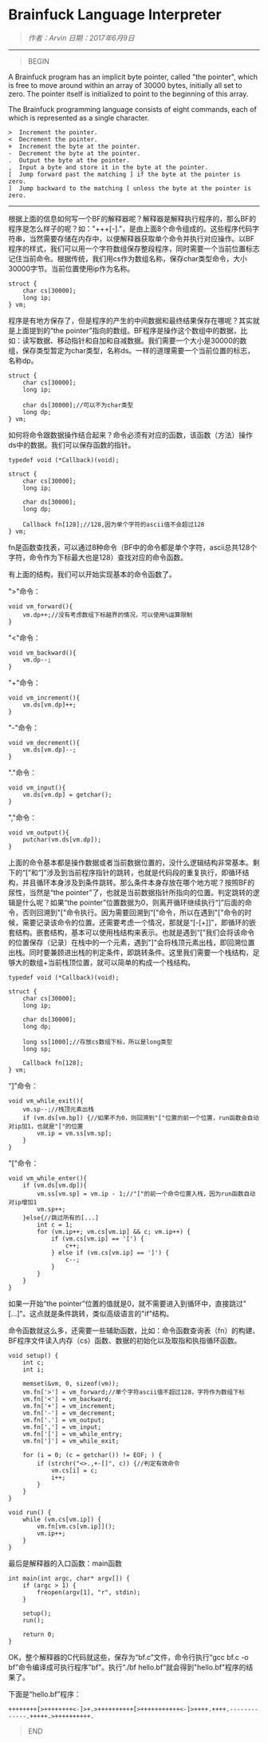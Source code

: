 
# Brainfuck Language Interpreter

> *作者：Arvin 日期：2017年6月9日*

----------------------------------------

>BEGIN

A Brainfuck program has an implicit byte pointer, called "the pointer", which is free to move around within an array of 30000 bytes, initially all set to zero. The pointer itself is initialized to point to the beginning of this array.

The Brainfuck programming language consists of eight commands, each of which is represented as a single character.

    >  Increment the pointer.
    <  Decrement the pointer.
    +  Increment the byte at the pointer.
    -  Decrement the byte at the pointer.
    .  Output the byte at the pointer.
    ,  Input a byte and store it in the byte at the pointer.
    [  Jump forward past the matching ] if the byte at the pointer is zero.
    ]  Jump backward to the matching [ unless the byte at the pointer is zero.

-------------------------------------------

根据上面的信息如何写一个BF的解释器呢？解释器是解释执行程序的，那么BF的程序是怎么样子的呢？如："+++[-]."，是由上面8个命令组成的。这些程序代码字符串，当然需要存储在内存中，以便解释器获取单个命令并执行对应操作。以BF程序的样式，我们可以用一个字符数组保存整段程序，同时需要一个当前位置标志记住当前命令。根据传统，我们用cs作为数组名称，保存char类型命令，大小30000字节。当前位置使用ip作为名称。

    struct {
        char cs[30000];
        long ip;
    } vm;

程序是有地方保存了，但是程序的产生的中间数据和最终结果保存在哪呢？其实就是上面提到的“the pointer”指向的数组。BF程序是操作这个数组中的数据，比如：读写数据、移动指针和自加和自减数据。我们需要一个大小是30000的数组，保存类型暂定为char类型，名称ds。一样的道理需要一个当前位置的标志，名称dp。

    struct {
        char cs[30000];
        long ip;
        
        char ds[30000];//可以不为char类型
        long dp;
    } vm;

如何将命令跟数据操作结合起来？命令必须有对应的函数，该函数（方法）操作ds中的数据。我们可以保存函数的指针。

    typedef void (*Callback)(void);
    
    struct {
        char cs[30000];
        long ip;
        
        char ds[30000];
        long dp;

        Callback fn[128];//128,因为单个字符的ascii值不会超过128
    } vm;

fn是函数查找表，可以通过8种命令（BF中的命令都是单个字符，ascii总共128个字符，命令作为下标最大也是128）查找对应的命令函数。

有上面的结构，我们可以开始实现基本的命令函数了。

">"命令：

    void vm_forward(){
        vm.dp++;//没有考虑数组下标越界的情况，可以使用%运算限制
    }

"<"命令：

    void vm_backward(){
        vm.dp--;
    }

"+"命令：

    void vm_increment(){
        vm.ds[vm.dp]++;
    }

"-"命令：

    void vm_decrement(){
        vm.ds[vm.dp]--;
    }

"."命令：

    void vm_input(){
        vm.ds[vm.dp] = getchar();
    }

","命令：

    void vm_output(){
        putchar(vm.ds[vm.dp]);
    }

上面的命令基本都是操作数据或者当前数据位置的，没什么逻辑结构非常基本。剩下的“[”和“]”涉及到当前程序指针的跳转，也就是代码段的重复执行，即循环结构，并且循环本身涉及到条件跳转。那么条件本身存放在哪个地方呢？按照BF的尿性，当然是“the pointer”了，也就是当前数据指针所指向的位置。判定跳转的逻辑是什么呢？如果“the pointer”位置数据为0，则离开循环继续执行“]”后面的命令，否则回溯到"["命令执行。因为需要回溯到“[”命令，所以在遇到"["命令的时候，需要记录该命令的位置。还需要考虑一个情况，那就是“[-[+]]”，即循环的嵌套结构。嵌套结构，基本可以使用栈结构来表示。也就是遇到“[”我们会将该命令的位置保存（记录）在栈中的一个元素，遇到"]"会将栈顶元素出栈，即回溯位置出栈。同时要兼顾进出栈的判定条件，即跳转条件。这里我们需要一个栈结构，足够大的数组+当前栈顶位置，就可以简单的构成一个栈结构。

    typedef void (*Callback)(void);
    
    struct {
        char cs[30000];
        long ip;
        
        char ds[30000];
        long dp;

        long ss[1000];//存放cs数组下标，所以是long类型
        long sp;

        Callback fn[128];
    } vm;


“]”命令：

    void vm_while_exit(){
        vm.sp--;//栈顶元素出栈
        if (vm.ds[vm.bp]) {//如果不为0，则回溯到"["位置的前一个位置，run函数会自动对ip加1，也就是"["的位置
            vm.ip = vm.ss[vm.sp];
        }
    }

"["命令：

    void vm_while_enter(){
        if (vm.ds[vm.dp]){
            vm.ss[vm.sp] = vm.ip - 1;//"["的前一个命令位置入栈，因为run函数自动对ip增加1
            vm.sp++;
        }else{//跳过所有的[...]
            int c = 1;
            for (vm.ip++; vm.cs[vm.ip] && c; vm.ip++) {
                if (vm.cs[vm.ip] == '[') {
                    c++;
                } else if (vm.cs[vm.ip] == ']') {
                    c--;
                }
            }
        }
    }

如果一开始“the pointer”位置的值就是0，就不需要进入到循环中，直接跳过"[...]"。这点就是条件跳转，类似高级语言的"if"结构。

命令函数就这么多，还需要一些辅助函数，比如：命令函数查询表（fn）的构建、BF程序文件读入内存（cs）函数、数据的初始化以及取指和执指循环函数。

    void setup() {
        int c;
        int i;
    
        memset(&vm, 0, sizeof(vm));
        vm.fn['>'] = vm_forward;//单个字符ascii值不超过128，字符作为数组下标
        vm.fn['<'] = vm_backward;
        vm.fn['+'] = vm_increment;
        vm.fn['-'] = vm_decrement;
        vm.fn['.'] = vm_output;
        vm.fn[','] = vm_input;
        vm.fn['['] = vm_while_entry;
        vm.fn[']'] = vm_while_exit;
    
        for (i = 0; (c = getchar()) != EOF; ) {
            if (strchr("<>.,+-[]", c)) {//判定有效命令
                vm.cs[i] = c;
                i++;
            }
        }
    }

    void run() {
        while (vm.cs[vm.ip]) {
            vm.fn[vm.cs[vm.ip]]();
            vm.ip++;
        }
    }

最后是解释器的入口函数：main函数

    int main(int argc, char* argv[]) {
        if (argc > 1) {  
            freopen(argv[1], "r", stdin);  
        }  
    
        setup();  
        run();  
    
        return 0;  
    }

OK，整个解释器的C代码就这些，保存为“bf.c”文件，命令行执行“gcc bf.c -o bf”命令编译成可执行程序"bf"。执行“./bf hello.bf”就会得到"hello.bf"程序的结果了。

下面是“hello.bf”程序：

    ++++++++[>++++++++<-]>+.>++++++++++[>+++++++++++<-]>++++.++++.-------------.+++++.>++++++++++.

>END
